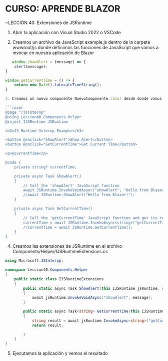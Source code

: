 # CURSO: APRENDE BLAZOR

~LECCIÓN 40: Extensiones de JSRuntime

1. Abrir la aplicación con Visual Studio 2022 o VSCode

2. Creamos un archivo de JavaScript example.js dentro de la carpeta wwwroot/js donde definimos las funciones de JavaScript que vamos a invocar en nuestra aplicación de Blazor

```javascript
   window.showAlert = (message) => {
    alert(message);
}

window.getCurrentTime = () => {
    return new Date().toLocaleTimeString();
}

3. Creamos un nuevo componente NuevoComponente.razor desde donde vamos a invocar a las funciones de JavaScript definidas en el archivo example.js

```razor
@page "/jsinterop"
@using Leccion40.Components.Helper
@inject IJSRuntime JSRuntime

<h3>JS Runtime Interop Example</h3>

<button @onclick="ShowAlert">Show Alert</button>
<button @onclick="GetCurrentTime">Get Current Time</button>

<p>@currentTime</p>

@code {
    private string? currentTime;

    private async Task ShowAlert()
    {
        // Call the 'showAlert' JavaScript function
        await JSRuntime.InvokeVoidAsync("showAlert", "Hello from Blazor!");
        //await JSRuntime.ShowAlert("Hello from Blazor!");
    }

    private async Task GetCurrentTime()
    {
        // Call the 'getCurrentTime' JavaScript function and get its result
        currentTime = await JSRuntime.InvokeAsync<string>("getCurrentTime");
        //currentTime = await JSRuntime.GetCurrentTime();
    }
}
```

4. Creamos las extensiones de JSRuntime en el archivo Components/Helper/IJSRuntimeExtensions.cs

```csharp
using Microsoft.JSInterop;

namespace Leccion40.Components.Helper
{
    public static class IJSRuntimeExtensions
    {
        public static async Task ShowAlert(this IJSRuntime jsRuntime, string message)
        { 
            await jsRuntime.InvokeVoidAsync("showAlert", message);
        }

        public static async Task<string> GetCurrentTime(this IJSRuntime jsRuntime)
        {
            string result = await jsRuntime.InvokeAsync<string>("getCurrentTime");
            return result;

        }
    }
}
```

5. Ejecutamos la aplicación y vemos el resultado

